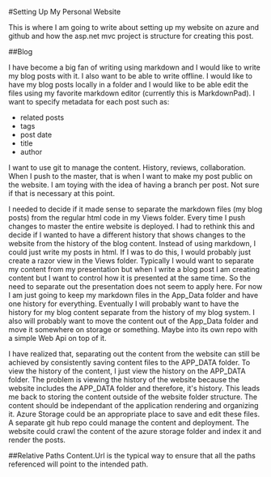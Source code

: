 #Setting Up My Personal Website

This is where I am going to write about setting up my website on azure and github and how the asp.net mvc project is structure for creating this post.

##Blog

I have become a big fan of writing using markdown and I would like to write my blog posts with it. I also want to be able to write offline. I would like to have my blog posts locally in a folder and I would like to be able edit the files using my favorite markdown editor (currently this is MarkdownPad). I want to specify metadata for each post such as:

* related posts
* tags
* post date
* title
* author

I want to use git to manage the content. History, reviews, collaboration. When I push to the master, that is when I want to make my post public on the website. I am toying with the idea of having a branch per post. Not sure if that is necessary at this point.

I needed to decide if it made sense to separate the markdown files (my blog posts) from the regular html code in my Views folder. Every time I push changes to master the entire website is deployed. I had to rethink this and decide if I wanted to have a different history that shows changes to the website from the history of the blog content. Instead of using markdown, I could just write my posts in html. If I was to do this, I would probably just create a razor view in the Views folder. Typically I would want to separate my content from my presentation but when I write a blog post I am creating content but I want to control how it is presented at the same time. So the need to separate out the presentation does not seem to apply here. For now I am just going to keep my markdown files in the App\_Data folder and have one history for everything. Eventually I will probably want to have the history for my blog content separate from the history of my blog system. I also will probably want to move the content out of the App_Data folder and move it somewhere on storage or something. Maybe into its own repo with a simple Web Api on top of it.

I have realized that, separating out the content from the website can still be achieved by consistently saving content files to the APP\_DATA folder. To view the history of the content, I just view the history on the APP\_DATA folder. The problem is viewing the history of the website because the website includes the APP\_DATA folder and therefore, it's history. This leads me back to storing the content outside of the website folder structure. The content should be independant of the application rendering and organizing it. Azure Storage could be an appropriate place to save and edit these files. A separate git hub repo could manage the content and deployment. The website could crawl the content of the azure storage folder and index it and render the posts.

##Relative Paths
Content.Url is the typical way to ensure that all the paths referenced will point to the intended path.
